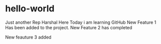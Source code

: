# hello-world
Just another Rep
Harshal Here Today i am learning GitHub 
New Feature 1 Has  been added to the project.
New Feature 2 has completed




New feauture 3 added
